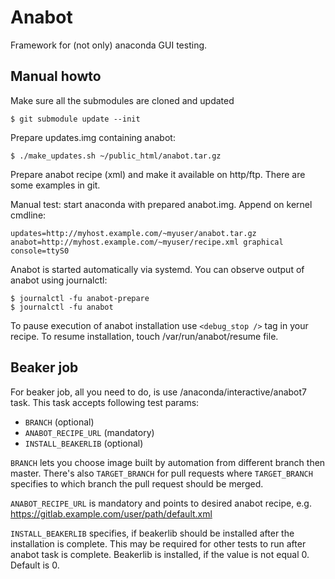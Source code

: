 Anabot
======
Framework for (not only) anaconda GUI testing.

Manual howto
-----

Make sure all the submodules are cloned and updated

    $ git submodule update --init

Prepare updates.img containing anabot:

    $ ./make_updates.sh ~/public_html/anabot.tar.gz

Prepare anabot recipe (xml) and make it available on http/ftp. There are some
examples in git.

Manual test: start anaconda with prepared anabot.img. Append on kernel cmdline:

    updates=http://myhost.example.com/~myuser/anabot.tar.gz anabot=http://myhost.example.com/~myuser/recipe.xml graphical console=ttyS0

Anabot is started automatically via systemd. You can observe output of anabot using journalctl:

    $ journalctl -fu anabot-prepare
    $ journalctl -fu anabot

To pause execution of anabot installation use `<debug_stop />` tag in your recipe. To resume installation, touch /var/run/anabot/resume file.

Beaker job
----------
For beaker job, all you need to do, is use /anaconda/interactive/anabot7 task.
This task accepts following test params:
 * `BRANCH` (optional)
 * `ANABOT_RECIPE_URL` (mandatory)
 * `INSTALL_BEAKERLIB` (optional)

`BRANCH` lets you choose image built by automation from different branch then master.
There's also `TARGET_BRANCH` for pull requests where `TARGET_BRANCH` specifies to which branch the pull request should be merged.

`ANABOT_RECIPE_URL` is mandatory and points to desired anabot recipe, e.g. https://gitlab.example.com/user/path/default.xml

`INSTALL_BEAKERLIB` specifies, if beakerlib should be installed after the
installation is complete. This may be required for other tests to run after
anabot task is complete. Beakerlib is installed, if the value is not equal 0.
Default is 0.
